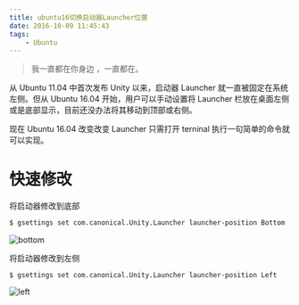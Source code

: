```yaml
---
title: ubuntu16切换启动器Launcher位置
date: 2016-10-09 11:45:43
tags:
    - Ubuntu
---
```


> 我一直都在你身边 ，一直都在。

从 Ubuntu 11.04 中首次发布 Unity 以来，启动器 Launcher 就一直被固定在系统左侧。但从 Ubuntu 16.04 开始，用户可以手动设置将 Launcher 栏放在桌面左侧或是底部显示，目前还没办法将其移动到顶部或右侧。

<!-- more -->

现在 Ubuntu 16.04 改变改变 Launcher 只需打开 terninal 执行一句简单的命令就可以实现。

# 快速修改

将启动器修改到底部

``` bash
$ gsettings set com.canonical.Unity.Launcher launcher-position Bottom
```

![bottom](/img/201610/ubuntu_docker/bottom.jpg)

将启动器修改到左侧

```
$ gsettings set com.canonical.Unity.Launcher launcher-position Left
```

![left](/img/201610/ubuntu_docker/left.jpg)